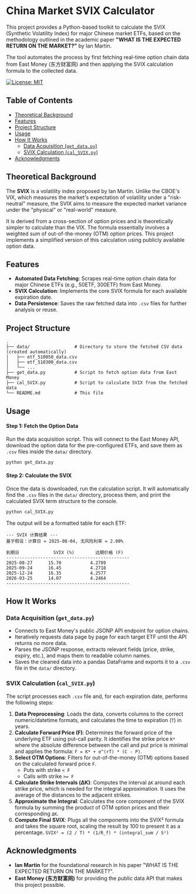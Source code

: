 # China Market SVIX Calculator

This project provides a Python-based toolkit to calculate the SVIX (Synthetic Volatility Index) for major Chinese market ETFs, based on the methodology outlined in the academic paper **"WHAT IS THE EXPECTED RETURN ON THE MARKET?"** by Ian Martin.

The tool automates the process by first fetching real-time option chain data from East Money (东方财富网) and then applying the SVIX calculation formula to the collected data.

[![License: MIT](https://img.shields.io/badge/License-MIT-yellow.svg)](https://opensource.org/licenses/MIT)

## Table of Contents

- [Theoretical Background](#theoretical-background)
- [Features](#features)
- [Project Structure](#project-structure)
- [Usage](#usage)
- [How It Works](#how-it-works)
  - [Data Acquisition (`get_data.py`)](#data-acquisition-get_datapy)
  - [SVIX Calculation (`cal_SVIX.py`)](#svix-calculation-cal_svixpy)
- [Acknowledgments](#acknowledgments)

## Theoretical Background

The **SVIX** is a volatility index proposed by Ian Martin. Unlike the CBOE's VIX, which measures the market's expectation of volatility under a "risk-neutral" measure, the SVIX aims to measure the expected market variance under the "physical" or "real-world" measure.

It is derived from a cross-section of option prices and is theoretically simpler to calculate than the VIX. The formula essentially involves a weighted sum of out-of-the-money (OTM) option prices. This project implements a simplified version of this calculation using publicly available option data.

## Features

- **Automated Data Fetching**: Scrapes real-time option chain data for major Chinese ETFs (e.g., 50ETF, 300ETF) from East Money.
- **SVIX Calculation**: Implements the core SVIX formula for each available expiration date.
- **Data Persistence**: Saves the raw fetched data into `.csv` files for further analysis or reuse.

## Project Structure
```
.
├── data/                 # Directory to store the fetched CSV data (created automatically)
│   ├── etf_510050_data.csv
│   ├── etf_510300_data.csv
│   └── ...
├── get_data.py           # Script to fetch option data from East Money
├── cal_SVIX.py           # Script to calculate SVIX from the fetched data
└── README.md             # This file
```

## Usage

#### Step 1: Fetch the Option Data

Run the data acquisition script. This will connect to the East Money API, download the option data for the pre-configured ETFs, and save them as `.csv` files inside the `data/` directory.

```bash
python get_data.py
```

#### Step 2: Calculate the SVIX

Once the data is downloaded, run the calculation script. It will automatically find the `.csv` files in the `data/` directory, process them, and print the calculated SVIX term structure to the console.

```bash
python cal_SVIX.py
```

The output will be a formatted table for each ETF:

```
--- SVIX 计算结果 ---
基于假设：计算日 = 2025-08-04, 无风险利率 = 2.00%

到期日             SVIX (%)        远期价格 (F)       
-----------------------------------------------
2025-08-27      15.70           4.2789         
2025-09-24      16.45           4.2718         
2025-12-24      16.35           4.2577         
2026-03-25      14.07           4.2464         
-----------------------------------------------
```


## How It Works

### Data Acquisition (`get_data.py`)

- Connects to East Money's public JSONP API endpoint for option chains.
- Iteratively requests data page by page for each target ETF until the API returns no more data.
- Parses the JSONP response, extracts relevant fields (price, strike, expiry, etc.), and maps them to readable column names.
- Saves the cleaned data into a pandas DataFrame and exports it to a `.csv` file in the `data/` directory.

### SVIX Calculation (`cal_SVIX.py`)

The script processes each `.csv` file and, for each expiration date, performs the following steps:

1.  **Data Preprocessing**: Loads the data, converts columns to the correct numeric/datetime formats, and calculates the time to expiration (`T`) in years.
2.  **Calculate Forward Price (F)**: Determines the forward price of the underlying ETF using put-call parity. It identifies the strike price `K*` where the absolute difference between the call and put price is minimal and applies the formula: `F = K* + e^(rT) * (C - P)`.
3.  **Select OTM Options**: Filters for out-of-the-money (OTM) options based on the calculated forward price `F`.
    - Puts with strike `< F`
    - Calls with strike `>= F`
4.  **Calculate Strike Intervals (ΔK)**: Computes the interval `ΔK` around each strike price, which is needed for the integral approximation. It uses the average of the distances to the adjacent strikes.
5.  **Approximate the Integral**: Calculates the core component of the SVIX formula by summing the product of OTM option prices and their corresponding `ΔK`.
6.  **Compute Final SVIX**: Plugs all the components into the SVIX² formula and takes the square root, scaling the result by 100 to present it as a percentage.
    `SVIX² = (2 / T) * (1/R_f) * (integral_sum / S²)`


## Acknowledgments

-   **Ian Martin** for the foundational research in his paper "WHAT IS THE EXPECTED RETURN ON THE MARKET?".
-   **East Money (东方财富网)** for providing the public data API that makes this project possible.
